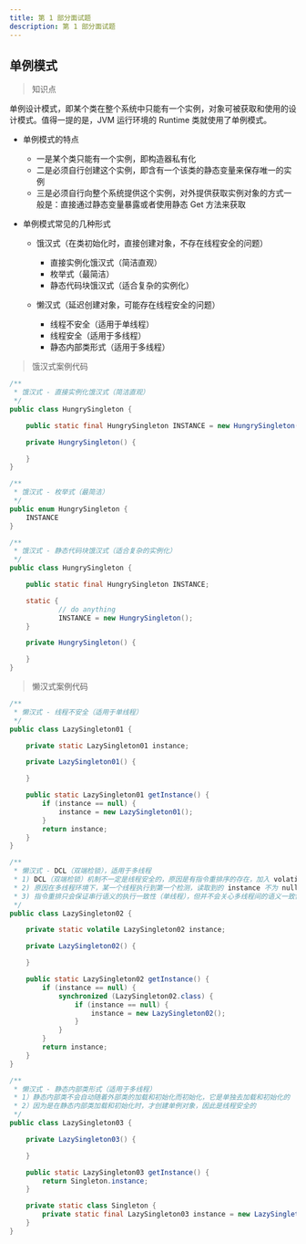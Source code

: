 ```yaml
---
title: 第 1 部分面试题
description: 第 1 部分面试题
---
```


## 单例模式

> 知识点

单例设计模式，即某个类在整个系统中只能有一个实例，对象可被获取和使用的设计模式。值得一提的是，JVM 运行环境的 Runtime 类就使用了单例模式。

- 单例模式的特点
	- 一是某个类只能有一个实例，即构造器私有化
	- 二是必须自行创建这个实例，即含有一个该类的静态变量来保存唯一的实例
	- 三是必须自行向整个系统提供这个实例，对外提供获取实例对象的方式一般是：直接通过静态变量暴露或者使用静态 Get 方法来获取

- 单例模式常见的几种形式
	- 饿汉式（在类初始化时，直接创建对象，不存在线程安全的问题）
		- 直接实例化饿汉式（简洁直观）
		- 枚举式（最简洁）
		- 静态代码块饿汉式（适合复杂的实例化）

	- 懒汉式（延迟创建对象，可能存在线程安全的问题）
		- 线程不安全（适用于单线程）
		- 线程安全（适用于多线程）
		- 静态内部类形式（适用于多线程）

> 饿汉式案例代码

``` java
/**
 * 饿汉式 - 直接实例化饿汉式（简洁直观）
 */
public class HungrySingleton {

	public static final HungrySingleton INSTANCE = new HungrySingleton();

	private HungrySingleton() {

	}
}
```

``` java
/**
 * 饿汉式 - 枚举式（最简洁）
 */
public enum HungrySingleton {
	INSTANCE
}
```

``` java
/**
 * 饿汉式 - 静态代码块饿汉式（适合复杂的实例化）
 */
public class HungrySingleton {

	public static final HungrySingleton INSTANCE;

	static {
            // do anything
            INSTANCE = new HungrySingleton();
	}

	private HungrySingleton() {

	}
}
```

> 懒汉式案例代码

``` java
/**
 * 懒汉式 - 线程不安全（适用于单线程）
 */
public class LazySingleton01 {

	private static LazySingleton01 instance;

	private LazySingleton01() {

	}

	public static LazySingleton01 getInstance() {
		if (instance == null) {
			instance = new LazySingleton01();
		}
		return instance;
	}
}
```


``` java
/**
 * 懒汉式 - DCL（双端检锁），适用于多线程
 * 1) DCL（双端检锁）机制不一定是线程安全的，原因是有指令重排序的存在，加入 volatile 可以禁止指令重排
 * 2) 原因在多线程环境下，某一个线程执行到第一个检测，读取到的 instance 不为 null 时，instance 的引用对象可能没有完成初始化
 * 3) 指令重排只会保证串行语义的执行一致性（单线程），但并不会关心多线程间的语义一致性。所以当一条线程访问 instance 不为 null 时，由于 instance 实例未必已初始化完成，也就造成了线程安全问题
 */
public class LazySingleton02 {

	private static volatile LazySingleton02 instance;

	private LazySingleton02() {

	}

	public static LazySingleton02 getInstance() {
		if (instance == null) {
			synchronized (LazySingleton02.class) {
				if (instance == null) {
					instance = new LazySingleton02();
				}
			}
		}
		return instance;
	}
}
```

``` java
/**
 * 懒汉式 - 静态内部类形式（适用于多线程）
 * 1）静态内部类不会自动随着外部类的加载和初始化而初始化，它是单独去加载和初始化的
 * 2）因为是在静态内部类加载和初始化时，才创建单例对象，因此是线程安全的
 */
public class LazySingleton03 {

	private LazySingleton03() {

	}

	public static LazySingleton03 getInstance() {
		return Singleton.instance;
	}

	private static class Singleton {
		private static final LazySingleton03 instance = new LazySingleton03();
	}
}
```
